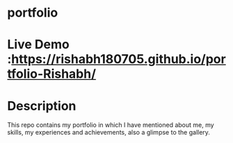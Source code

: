 # portfolio
# Live Demo :https://rishabh180705.github.io/portfolio-Rishabh/  

# Description
This repo contains my portfolio in which I have mentioned about me, my skills, my experiences and achievements, also a glimpse to the gallery.
